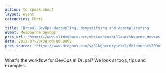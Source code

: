 ```yaml
---
action: to speak about
layout: event
categories: Chris

title: 'Drupal DevOps-decoupling, demystifying and decomplicating'
event: Melbourne DevOps
pres_url: 'https://www.slideshare.net/chrischinchilla/melbourne-devops?related=1'
date: 2013-07-23T00:00:00.000Z
pres_source: 'https://www.dropbox.com/s/31kqaxrmryinkm2/Melbourne%20Devops.pptx?dl=0'
---
```


What's the workflow for DevOps in Drupal? We look at tools, tips and examples.
